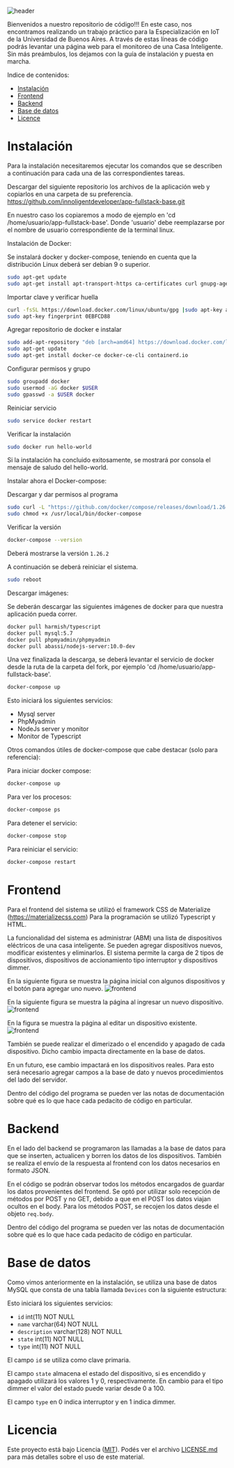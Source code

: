 ![header](doc/header.png)

Bienvenidos a nuestro repositorio de código!!!
En este caso, nos encontramos realizando un trabajo práctico para la Especialización en IoT de la Universidad de Buenos Aires.
A través de estas líneas de código podrás levantar una página web para el monitoreo de una Casa Inteligente.
Sin más preámbulos, los dejamos con la guía de instalación y puesta en marcha.

Indice de contenidos:
- [Instalación](#instalación)
- [Frontend](#frontend)
- [Backend](#backend)
- [Base de datos](#base-de-datos)
- [Licence](#licence)

# Instalación 
Para la instalación necesitaremos ejecutar los comandos que se describen a continuación para cada una de las correspondientes tareas.

Descargar del siguiente repositorio los archivos de la aplicación web y copiarlos en una carpeta de su preferencia.
https://github.com/innoligentdeveloper/app-fullstack-base.git

En nuestro caso los copiaremos a modo de ejemplo en 'cd /home/usuario/app-fullstack-base'. Donde 'usuario' debe reemplazarse por el nombre de usuario correspondiente de la terminal linux.

Instalación de Docker:

Se instalará docker y docker-compose, teniendo en cuenta que la distribución Linux deberá ser debian 9 o superior.
```sh
sudo apt-get update 
sudo apt-get install apt-transport-https ca-certificates curl gnupg-agent software-properties-common
```
Importar clave y verificar huella
```sh
curl -fsSL https://download.docker.com/linux/ubuntu/gpg |sudo apt-key add -
sudo apt-key fingerprint 0EBFCD88
```
Agregar repositorio de docker e instalar
```sh
sudo add-apt-repository "deb [arch=amd64] https://download.docker.com/linux/ubuntu $(lsb_release -cs) stable"
sudo apt-get update
sudo apt-get install docker-ce docker-ce-cli containerd.io
```
Configurar permisos y grupo
```sh
sudo groupadd docker
sudo usermod -aG docker $USER
sudo gpasswd -a $USER docker
```
Reiniciar servicio
```sh
sudo service docker restart
```
Verificar la instalación
```sh
sudo docker run hello-world
```
Si la instalación ha concluido exitosamente, se mostrará por consola el mensaje de saludo del hello-world.


Instalar ahora el Docker-compose:

Descargar y dar permisos al programa
```sh
sudo curl -L "https://github.com/docker/compose/releases/download/1.26.2/docker-compose-$(uname -s)-$(uname -m)" -o /usr/local/bin/docker-compose
sudo chmod +x /usr/local/bin/docker-compose
``` 
Verificar la versión
```sh
docker-compose --version
```
Deberá mostrarse la versión `1.26.2`

A continuación se deberá reiniciar el sistema.
```sh
sudo reboot
```

Descargar imágenes:

Se deberán descargar las siguientes imágenes de docker para que nuestra aplicación pueda correr.

```sh
docker pull harmish/typescript
docker pull mysql:5.7
docker pull phpmyadmin/phpmyadmin
docker pull abassi/nodejs-server:10.0-dev
```
Una vez finalizada la descarga, se deberá levantar el servicio de docker desde la ruta de la carpeta del fork, por ejemplo 'cd /home/usuario/app-fullstack-base'.

```sh
docker-compose up
```

Esto iniciará los siguientes servicios:
- Mysql server
- PhpMyadmin
- NodeJs server y monitor
- Monitor de Typescript

Otros comandos útiles de docker-compose que cabe destacar (solo para referencia):

Para iniciar docker compose:
```sh 
docker-compose up
```
Para ver los procesos:
```sh 
docker-compose ps
```
Para detener el servicio:
```sh 
docker-compose stop
```
Para reiniciar el servicio:
```sh 
docker-compose restart
```

# Frontend
Para el frontend del sistema se utilizó el framework CSS de Materialize (https://materializecss.com)
Para la programación se utilizó Typescript y HTML.

La funcionalidad del sistema es administrar (ABM) una lista de dispositivos eléctricos de una casa inteligente.
Se pueden agregar dispositivos nuevos, modificar existentes y eliminarlos.
El sistema permite la carga de 2 tipos de dispositivos, dispositivos de accionamiento tipo interruptor y dispositivos dimmer.

En la siguiente figura se muestra la página inicial con algunos dispositivos y el botón para agregar uno nuevo.
![frontend](doc/domotica.png)

En la siguiente figura se muestra la página al ingresar un nuevo dispositivo.
![frontend](doc/modalinsert.png)

En la figura se muestra la página al editar un dispositivo existente.
![frontend](doc/modaledit.png)

También se puede realizar el dimerizado o el encendido y apagado de cada dispositivo. Dicho cambio impacta directamente en la base de datos.

En un futuro, ese cambio impactará en los dispositivos reales. Para esto será necesario agregar campos a la base de dato y nuevos procedimientos del lado del servidor.

Dentro del código del programa se pueden ver las notas de documentación sobre qué es lo que hace cada pedacito de código en particular.

# Backend
En el lado del backend se programaron las llamadas a la base de datos para que se inserten, actualicen y borren los datos de los dispositivos. También se realiza el envío de la respuesta al frontend con los datos necesarios en formato JSON.

En el código se podrán observar todos los métodos encargados de guardar los datos provenientes del frontend.
Se optó por utilizar solo recepción de métodos por POST y no GET, debido a que en el POST los datos viajan ocultos en el body. Para los métodos POST, se recojen los datos desde el objeto `req.body`.

Dentro del código del programa se pueden ver las notas de documentación sobre qué es lo que hace cada pedacito de código en particular.

# Base de datos
Como vimos anteriormente en la instalación, se utiliza una base de datos MySQL que consta de una tabla llamada `Devices` con la siguiente estructura:

Esto iniciará los siguientes servicios:

- `id` int(11) NOT NULL
- `name` varchar(64) NOT NULL
- `description` varchar(128) NOT NULL
- `state` int(11) NOT NULL
- `type` int(11) NOT NULL

El campo `id` se utiliza como clave primaria. 

El campo `state` almacena el estado del dispositivo, si es encendido y apagado utilizará los valores 1 y 0, respectivamente. En cambio para el tipo dimmer el valor del estado puede variar desde 0 a 100.

El campo `type` en 0 indica interruptor y en 1 indica dimmer.

# Licencia
Este proyecto está bajo Licencia ([MIT](https://choosealicense.com/licenses/mit/)). Podés ver el archivo [LICENSE.md](LICENSE.md) para más detalles sobre el uso de este material.
